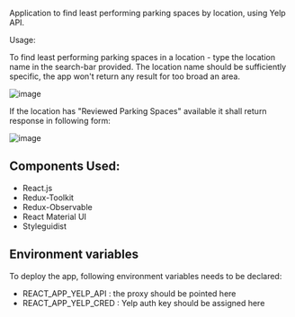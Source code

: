 Application to find least performing parking spaces by location, using Yelp API.

Usage:

To find least performing parking spaces in a location - type the location name in the search-bar provided. The location name should be sufficiently specific, the app won't return  any result for too broad an area.

![image](https://user-images.githubusercontent.com/4627495/125260314-d9a5a380-e31d-11eb-81a5-db2b6ed8598d.png)

If the location has "Reviewed Parking Spaces" available it shall return response in following form:

![image](https://user-images.githubusercontent.com/4627495/125260610-21c4c600-e31e-11eb-8c86-67ffa4b793ca.png)


## Components Used:

- React.js
- Redux-Toolkit
- Redux-Observable
- React Material UI
- Styleguidist


## Environment variables

To deploy the app, following environment variables needs to be declared:

- REACT_APP_YELP_API : the proxy should be pointed here
- REACT_APP_YELP_CRED : Yelp auth key should be assigned here
